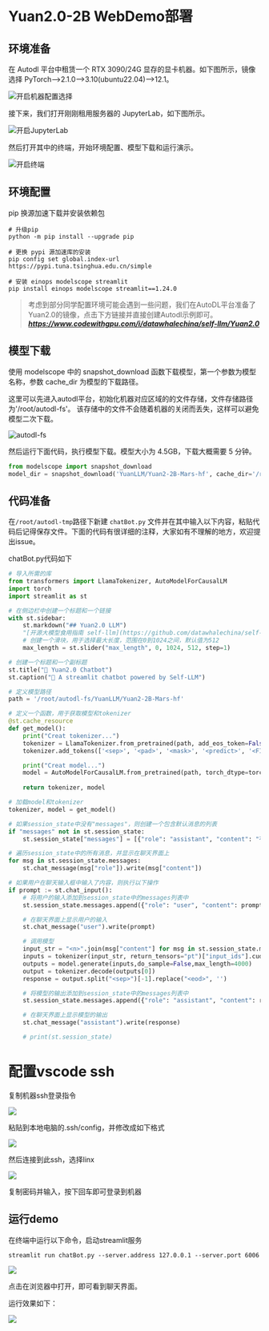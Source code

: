# Yuan2.0-2B WebDemo部署

## 环境准备

在 Autodl 平台中租赁一个 RTX 3090/24G 显存的显卡机器。如下图所示，镜像选择 PyTorch-->2.1.0-->3.10(ubuntu22.04)-->12.1。

![开启机器配置选择](images/01-1.png)

接下来，我们打开刚刚租用服务器的 JupyterLab，如下图所示。

![开启JupyterLab](images/01-2.png)

然后打开其中的终端，开始环境配置、模型下载和运行演示。  

![开启终端](images/01-3.png)

## 环境配置

pip 换源加速下载并安装依赖包

```shell
# 升级pip
python -m pip install --upgrade pip

# 更换 pypi 源加速库的安装
pip config set global.index-url https://pypi.tuna.tsinghua.edu.cn/simple

# 安装 einops modelscope streamlit
pip install einops modelscope streamlit==1.24.0
```  

> 考虑到部分同学配置环境可能会遇到一些问题，我们在AutoDL平台准备了Yuan2.0的镜像，点击下方链接并直接创建Autodl示例即可。
> ***https://www.codewithgpu.com/i/datawhalechina/self-llm/Yuan2.0***


## 模型下载  

使用 modelscope 中的 snapshot_download 函数下载模型，第一个参数为模型名称，参数 cache_dir 为模型的下载路径。

这里可以先进入autodl平台，初始化机器对应区域的的文件存储，文件存储路径为'/root/autodl-fs'。
该存储中的文件不会随着机器的关闭而丢失，这样可以避免模型二次下载。

![autodl-fs](images/autodl-fs.png)

然后运行下面代码，执行模型下载。模型大小为 4.5GB，下载大概需要 5 分钟。

```python
from modelscope import snapshot_download
model_dir = snapshot_download('YuanLLM/Yuan2-2B-Mars-hf', cache_dir='/root/autodl-fs')
```

## 代码准备

在`/root/autodl-tmp`路径下新建 `chatBot.py` 文件并在其中输入以下内容，粘贴代码后记得保存文件。下面的代码有很详细的注释，大家如有不理解的地方，欢迎提出issue。

chatBot.py代码如下

```python
# 导入所需的库
from transformers import LlamaTokenizer, AutoModelForCausalLM
import torch
import streamlit as st

# 在侧边栏中创建一个标题和一个链接
with st.sidebar:
    st.markdown("## Yuan2.0 LLM")
    "[开源大模型食用指南 self-llm](https://github.com/datawhalechina/self-llm.git)"
    # 创建一个滑块，用于选择最大长度，范围在0到1024之间，默认值为512
    max_length = st.slider("max_length", 0, 1024, 512, step=1)

# 创建一个标题和一个副标题
st.title("💬 Yuan2.0 Chatbot")
st.caption("🚀 A streamlit chatbot powered by Self-LLM")

# 定义模型路径
path = '/root/autodl-fs/YuanLLM/Yuan2-2B-Mars-hf'

# 定义一个函数，用于获取模型和tokenizer
@st.cache_resource
def get_model():
    print("Creat tokenizer...")
    tokenizer = LlamaTokenizer.from_pretrained(path, add_eos_token=False, add_bos_token=False, eos_token='<eod>')
    tokenizer.add_tokens(['<sep>', '<pad>', '<mask>', '<predict>', '<FIM_SUFFIX>', '<FIM_PREFIX>', '<FIM_MIDDLE>','<commit_before>','<commit_msg>','<commit_after>','<jupyter_start>','<jupyter_text>','<jupyter_code>','<jupyter_output>','<empty_output>'], special_tokens=True)

    print("Creat model...")
    model = AutoModelForCausalLM.from_pretrained(path, torch_dtype=torch.bfloat16, trust_remote_code=True).cuda()
  
    return tokenizer, model

# 加载model和tokenizer
tokenizer, model = get_model()

# 如果session_state中没有"messages"，则创建一个包含默认消息的列表
if "messages" not in st.session_state:
    st.session_state["messages"] = [{"role": "assistant", "content": "有什么可以帮您的？"}]

# 遍历session_state中的所有消息，并显示在聊天界面上
for msg in st.session_state.messages:
    st.chat_message(msg["role"]).write(msg["content"])

# 如果用户在聊天输入框中输入了内容，则执行以下操作
if prompt := st.chat_input():
    # 将用户的输入添加到session_state中的messages列表中
    st.session_state.messages.append({"role": "user", "content": prompt})

    # 在聊天界面上显示用户的输入
    st.chat_message("user").write(prompt)

    # 调用模型
    input_str = "<n>".join(msg["content"] for msg in st.session_state.messages) + "<sep>"
    inputs = tokenizer(input_str, return_tensors="pt")["input_ids"].cuda()
    outputs = model.generate(inputs,do_sample=False,max_length=4000)
    output = tokenizer.decode(outputs[0])
    response = output.split("<sep>")[-1].replace("<eod>", '')

    # 将模型的输出添加到session_state中的messages列表中
    st.session_state.messages.append({"role": "assistant", "content": response})

    # 在聊天界面上显示模型的输出
    st.chat_message("assistant").write(response)

    # print(st.session_state)
```

# 配置vscode ssh

复制机器ssh登录指令

![](images/03-0.png)

粘贴到本地电脑的.ssh/config，并修改成如下格式

![](images/03-1.png)

然后连接到此ssh，选择linx

![](images/03-2.png)

复制密码并输入，按下回车即可登录到机器

## 运行demo

在终端中运行以下命令，启动streamlit服务

```shell
streamlit run chatBot.py --server.address 127.0.0.1 --server.port 6006
```

![](images/03-3.png)


点击在浏览器中打开，即可看到聊天界面。

运行效果如下：

![](images/03-4.png)


